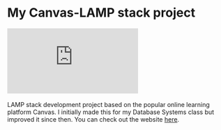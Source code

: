 # My Canvas-LAMP stack project
![<img src="https://github.com/MertOzbay/My-Canvas-LAMP-Stack-Project/blob/main/login_page.png">](http://34.72.164.50/login.html)

LAMP stack development project based on the popular online learning platform Canvas. I initially made this for my Database Systems class but improved it since then. You can check out the website [here](http://34.72.164.50/login.html).

